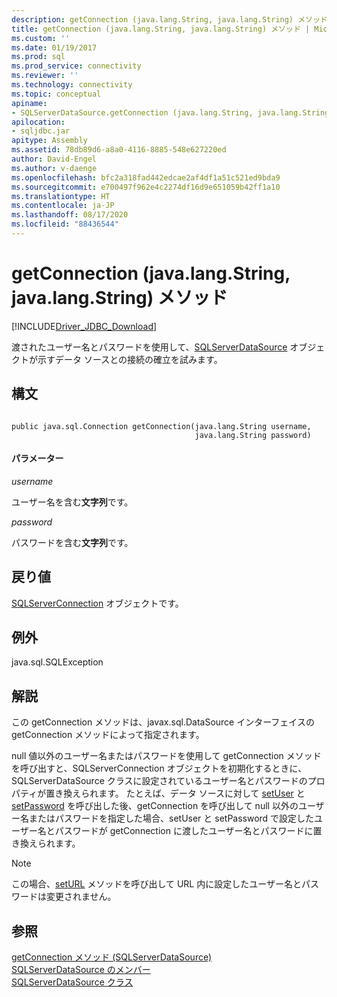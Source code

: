 ```yaml
---
description: getConnection (java.lang.String, java.lang.String) メソッド
title: getConnection (java.lang.String, java.lang.String) メソッド | Microsoft Docs
ms.custom: ''
ms.date: 01/19/2017
ms.prod: sql
ms.prod_service: connectivity
ms.reviewer: ''
ms.technology: connectivity
ms.topic: conceptual
apiname:
- SQLServerDataSource.getConnection (java.lang.String, java.lang.String)
apilocation:
- sqljdbc.jar
apitype: Assembly
ms.assetid: 78db89d6-a8a0-4116-8885-548e627220ed
author: David-Engel
ms.author: v-daenge
ms.openlocfilehash: bfc2a318fad442edcae2af4df1a51c521ed9bda9
ms.sourcegitcommit: e700497f962e4c2274df16d9e651059b42ff1a10
ms.translationtype: HT
ms.contentlocale: ja-JP
ms.lasthandoff: 08/17/2020
ms.locfileid: "88436544"
---
```

# <a name="getconnection-method-javalangstring-javalangstring"></a>getConnection (java.lang.String, java.lang.String) メソッド
[!INCLUDE[Driver_JDBC_Download](../../../includes/driver_jdbc_download.md)]

  渡されたユーザー名とパスワードを使用して、[SQLServerDataSource](../../../connect/jdbc/reference/sqlserverdatasource-class.md) オブジェクトが示すデータ ソースとの接続の確立を試みます。  
  
## <a name="syntax"></a>構文  
  
```  
  
public java.sql.Connection getConnection(java.lang.String username,  
                                         java.lang.String password)  
```  
  
#### <a name="parameters"></a>パラメーター  
 *username*  
  
 ユーザー名を含む**文字列**です。  
  
 *password*  
  
 パスワードを含む**文字列**です。  
  
## <a name="return-value"></a>戻り値  
 [SQLServerConnection](../../../connect/jdbc/reference/sqlserverconnection-class.md) オブジェクトです。  
  
## <a name="exceptions"></a>例外  
 java.sql.SQLException  
  
## <a name="remarks"></a>解説  
 この getConnection メソッドは、javax.sql.DataSource インターフェイスの getConnection メソッドによって指定されます。  
  
 null 値以外のユーザー名またはパスワードを使用して getConnection メソッドを呼び出すと、SQLServerConnection オブジェクトを初期化するときに、SQLServerDataSource クラスに設定されているユーザー名とパスワードのプロパティが置き換えられます。 たとえば、データ ソースに対して [setUser](../../../connect/jdbc/reference/setuser-method-sqlserverdatasource.md) と [setPassword](../../../connect/jdbc/reference/setpassword-method-sqlserverdatasource.md) を呼び出した後、getConnection を呼び出して null 以外のユーザー名またはパスワードを指定した場合、setUser と setPassword で設定したユーザー名とパスワードが getConnection に渡したユーザー名とパスワードに置き換えられます。  
  
> [!NOTE]  
>  この場合、[setURL](../../../connect/jdbc/reference/seturl-method-sqlserverdatasource.md) メソッドを呼び出して URL 内に設定したユーザー名とパスワードは変更されません。  
  
## <a name="see-also"></a>参照  
 [getConnection メソッド &#40;SQLServerDataSource&#41;](../../../connect/jdbc/reference/getconnection-method-sqlserverdatasource.md)   
 [SQLServerDataSource のメンバー](../../../connect/jdbc/reference/sqlserverdatasource-members.md)   
 [SQLServerDataSource クラス](../../../connect/jdbc/reference/sqlserverdatasource-class.md)  
  
  

